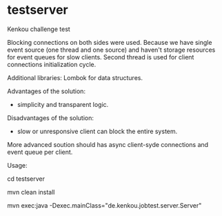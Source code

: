 # testserver
Kenkou challenge test

Blocking connections on both sides were used. Because we have single event source (one thread and one source) and haven't storage resources for event queues for slow clients. 
Second thread is used for client connections initialization cycle.

Аdditional libraries: Lombok for data structures.

Advantages of the solution:
* simplicity and transparent logic.

Disadvantages of the solution: 
* slow or unresponsive client can block the entire system.

More advanced soution should has async client-syde connections and event queue per client.


Usage:

cd testserver

mvn clean install

mvn exec:java -Dexec.mainClass="de.kenkou.jobtest.server.Server"
